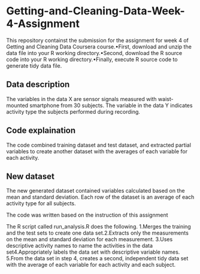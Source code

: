 # **Getting-and-Cleaning-Data-Week-4-Assignment**

This repository containst the submission for the assignment for week 4 of Getting and Cleaning Data Coursera course.•First, download and unzip the data file into your R working directory.•Second, download the R source code into your R working directory.•Finally, execute R source code to generate tidy data file.

## **Data description**

The variables in the data X are sensor signals measured with waist-mounted smartphone from 30 subjects. The variable in the data Y indicates activity type the subjects performed during recording.

## **Code explaination**

The code combined training dataset and test dataset, and extracted partial variables to create another dataset with the averages of each variable for each activity.

## **New dataset**

The new generated dataset contained variables calculated based on the mean and standard deviation. Each row of the dataset is an average of each activity type for all subjects.

The code was written based on the instruction of this assignment

The R script called run_analysis.R does the following. 1.Merges the training and the test sets to create one data set.2.Extracts only the measurements on the mean and standard deviation for each measurement. 3.Uses descriptive activity names to name the activities in the data set4.Appropriately labels the data set with descriptive variable names. 5.From the data set in step 4, creates a second, independent tidy data set with the average of each variable for each activity and each subject.
